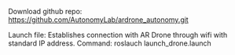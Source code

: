 Download github repo: 
https://github.com/AutonomyLab/ardrone_autonomy.git

Launch file:
Establishes connection with AR Drone through wifi with standard IP address.
Command: roslauch launch_drone.launch
